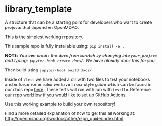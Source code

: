 # library_template
A structure that can be a starting point for developers who want to create projects that depend on OpenMDAO.

This is the simplest working repository. 

This sample repo is fully installable using:
`pip install -e .`

**NOTE**: *You can create the docs from scratch by changing into `your_project` and typing: 
`jupyter-book create docs/`. We have already done this for you.*

Then build using `jupyter-book build docs/`

Inside of `/test` we have added a dir with two files to test your notebooks and enforce some rules 
we have in our style guide which can be found in our docs repo 
[here](https://github.com/OpenMDAO/OpenMDAO_Book/tree/main/openmdao_book/other_useful_docs/developer_docs/doc_style_guide.ipynb). 
These tests will run with run with `testflo`. Reference 
[our repo workflow](https://github.com/OpenMDAO/OpenMDAO_Book/tree/main/.github/workflows) if you 
would like to set up GitHub Actions.

Use this working example to build your own repository!

Find a more detailed explanation of how to get this all working at:
http://openmdao.org/twodocs/other/repo_guide/index.html
